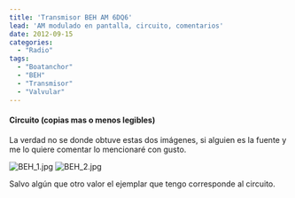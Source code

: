 ```yaml
---
title: 'Transmisor BEH AM 6DQ6'
lead: 'AM modulado en pantalla, circuito, comentarios'
date: 2012-09-15
categories:
  - "Radio"
tags:
  - "Boatanchor"
  - "BEH"
  - "Transmisor"
  - "Valvular"
---
```


#### Circuito (copias mas o menos legibles)
La verdad no se donde obtuve estas dos imágenes, si alguien es la fuente y me
lo quiere comentar lo mencionaré con gusto.

![BEH_1.jpg](/post-images/pre2024/BEH_1.jpg "circuito1")
![BEH_2.jpg](/post-images/pre2024/BEH_2.jpg "circuito2")


Salvo algún que otro valor el ejemplar que tengo corresponde al circuito.

